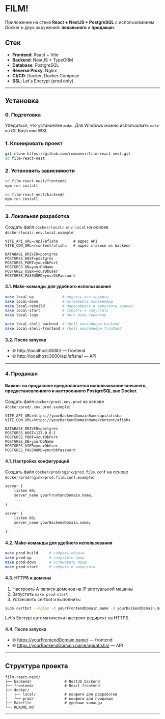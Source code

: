 # FILM!

Приложение на стеке **React + NestJS + PostgreSQL** с использованием Docker и двух окружений: **локального** и **продакшн**.

## Стек

- **Frontend**: React + Vite  
- **Backend**: NestJS + TypeORM  
- **Database**: PostgreSQL  
- **Reverse Proxy**: Nginx  
- **CI/CD**: Docker, Docker Compose  
- **SSL**: Let's Encrypt (prod only)

---

## Установка

### 0. Подготовка

Убедиться, что установлен `make`. Для Windows можно использовать `make` из Git Bash или WSL.

### 1. Клонировать проект

```bash
git clone https://github.com/romannvz/film-react-nest.git
cd film-react-nest
```

### 2. Установить зависимости

```bash
cd film-react-nest/frontend/
npm run install

cd film-react-nest/backend/
npm run install
```

---

### 3. Локальная разработка

Создать файл `docker/local/.env.local` на основе `docker/local/.env.local.example`:

```env
VITE_API_URL=/api/afisha       # адрес API
VITE_CDN_URL=/content/afisha   # адрес статики из backend

DATABASE_DRIVER=postgres
POSTGRES_HOST=postgres
POSTGRES_PORT=yourDbPort
POSTGRES_DB=yourDbName
POSTGRES_USER=yourDbUser
POSTGRES_PASSWORD=yourDbPassword
```

#### 3.1. Make-команды для удобного использования

```bash
make local-up             # поднять все сервисы
make local-down           # остановить контейнеры
make local-rebuild        # пересобрать и запустить заново
make local-start          # собрать и запустить
make local-logs           # логи всех сервисов

make local-shell-backend  # shell контейнера backend
make local-shell-frontend # shell контейнера frontend
```

#### 3.2. После запуска

- 🌐 http://localhost:8080/ — frontend  
- 🌐 http://localhost:3000/api/afisha/ — API

---

### 4. Продакшн 

#### Важно: на продакшне предполагается использование **внешнего, предустановленного и настроенного PostgreSQL** вне Docker.

Создать файл `docker/prod/.env.prod` на основе `docker/prod/.env.prod.example`:

```env
VITE_API_URL=https://yourBackendDomainName/api/afisha
VITE_CDN_URL=https://yourBackendDomainName/content/afisha

DATABASE_DRIVER=postgres
POSTGRES_HOST=127.0.0.1
POSTGRES_PORT=yourDbPort
POSTGRES_DB=yourDbName
POSTGRES_USER=yourDbUser
POSTGRES_PASSWORD=yourDbPassword
```

#### 4.1. Настройка конфигураций

Создать файл `docker/prod/nginx/prod.film.conf` на основе `docker/prod/nginx/prod.film.conf.example`:

```bash
server {
    listen 80;
    server_name yourFrontendDomain.name;
    ...
}

server {
    listen 80;
    server_name yourBackendDomain.name;
    ...
}
```

#### 4.2. Make-команды для удобного использования

```bash
make prod-build     # собрать образы
make prod-up        # запустить прод
make prod-down      # остановить прод
make prod-start     # собрать и запустить
```

#### 4.3. HTTPS и домены

1. Настроить A-записи доменов на IP виртуальной машины  
2. Запустить `make prod-start`  
3. Установить certbot и выполнить:

```bash
sudo certbot --nginx -d yourFrontendDomain.name -d yourBackendDomain.name
```

Let's Encrypt автоматически настроит редирект на HTTPS.

#### 4.4. После запуска

- 🌐 https://yourFrontendDomain.name/ — frontend  
- 🌐 https://yourBackendDomain.name/api/afisha/ — API


---

## Структура проекта

```
film-react-nest/
├── backend/               # NestJS backend
├── frontend/              # React frontend
├── docker/
│   ├── local/             # конфиги для разработки
│   └── prod/              # конфиги для продакшн
├── Makefile               # удобные команды
└── README.md
```
---
